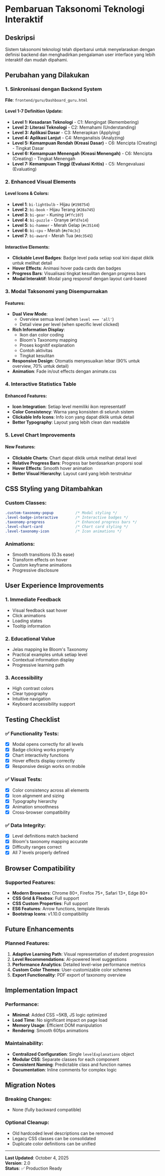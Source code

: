 # Pembaruan Taksonomi Teknologi Interaktif

## Deskripsi
Sistem taksonomi teknologi telah diperbarui untuk menyelaraskan dengan definisi backend dan menghadirkan pengalaman user interface yang lebih interaktif dan mudah dipahami.

## Perubahan yang Dilakukan

### 1. Sinkronisasi dengan Backend System
**File**: `frontend/guru/Dashboard_guru.html`

#### Level 1-7 Definition Update:
- **Level 1: Kesadaran Teknologi** - C1: Mengingat (Remembering)
- **Level 2: Literasi Teknologi** - C2: Memahami (Understanding)  
- **Level 3: Aplikasi Dasar** - C3: Menerapkan (Applying)
- **Level 4: Aplikasi Lanjut** - C4: Menganalisis (Analyzing)
- **Level 5: Kemampuan Rendah (Kreasi Dasar)** - C6: Mencipta (Creating) - Tingkat Dasar
- **Level 6: Kemampuan Menengah (Kreasi Menengah)** - C6: Mencipta (Creating) - Tingkat Menengah  
- **Level 7: Kemampuan Tinggi (Evaluasi Kritis)** - C5: Mengevaluasi (Evaluating)

### 2. Enhanced Visual Elements

#### Level Icons & Colors:
- **Level 1**: `bi-lightbulb` - Hijau (`#198754`)
- **Level 2**: `bi-book` - Hijau Terang (`#28a745`)
- **Level 3**: `bi-gear` - Kuning (`#ffc107`)
- **Level 4**: `bi-puzzle` - Oranye (`#fd7e14`)
- **Level 5**: `bi-hammer` - Merah Gelap (`#c35144`)
- **Level 6**: `bi-cpu` - Merah (`#e74c3c`)
- **Level 7**: `bi-award` - Merah Tua (`#dc3545`)

#### Interactive Elements:
- **Clickable Level Badges**: Badge level pada setiap soal kini dapat diklik untuk melihat detail
- **Hover Effects**: Animasi hover pada cards dan badges
- **Progress Bars**: Visualisasi tingkat kesulitan dengan progress bars
- **Modal Interaktif**: Modal yang responsif dengan layout card-based

### 3. Modal Taksonomi yang Disempurnakan

#### Features:
- **Dual View Mode**: 
  - Overview semua level (when `level === 'all'`)
  - Detail view per level (when specific level clicked)
- **Rich Information Display**:
  - Ikon dan color coding
  - Bloom's Taxonomy mapping
  - Proses kognitif explanation
  - Contoh aktivitas
  - Tingkat kesulitan
- **Responsive Design**: Otomatis menyesuaikan lebar (90% untuk overview, 70% untuk detail)
- **Animation**: Fade in/out effects dengan animate.css

### 4. Interactive Statistics Table

#### Enhanced Features:
- **Icon Integration**: Setiap level memiliki ikon representatif
- **Color Consistency**: Warna yang konsisten di seluruh sistem
- **Clickable Info Icons**: Info icon yang dapat diklik untuk detail
- **Better Typography**: Layout yang lebih clean dan readable

### 5. Level Chart Improvements

#### New Features:
- **Clickable Charts**: Chart dapat diklik untuk melihat detail level
- **Relative Progress Bars**: Progress bar berdasarkan proporsi soal
- **Hover Effects**: Smooth hover animation
- **Better Visual Hierarchy**: Layout card yang lebih terstruktur

## CSS Styling yang Ditambahkan

### Custom Classes:
```css
.custom-taxonomy-popup          /* Modal styling */
.level-badge-interactive        /* Interactive badges */
.taxonomy-progress              /* Enhanced progress bars */
.level-chart-card               /* Chart card styling */
.level-taxonomy-icon            /* Icon animations */
```

### Animations:
- Smooth transitions (0.3s ease)
- Transform effects on hover
- Custom keyframe animations
- Progressive disclosure

## User Experience Improvements

### 1. Immediate Feedback
- Visual feedback saat hover
- Click animations
- Loading states
- Tooltip information

### 2. Educational Value
- Jelas mapping ke Bloom's Taxonomy
- Practical examples untuk setiap level
- Contextual information display
- Progressive learning path

### 3. Accessibility
- High contrast colors
- Clear typography
- Intuitive navigation
- Keyboard accessibility support

## Testing Checklist

### ✅ Functionality Tests:
- [x] Modal opens correctly for all levels
- [x] Badge clicking works properly  
- [x] Chart interactivity functions
- [x] Hover effects display correctly
- [x] Responsive design works on mobile

### ✅ Visual Tests:
- [x] Color consistency across all elements
- [x] Icon alignment and sizing
- [x] Typography hierarchy  
- [x] Animation smoothness
- [x] Cross-browser compatibility

### ✅ Data Integrity:
- [x] Level definitions match backend
- [x] Bloom's taxonomy mapping accurate
- [x] Difficulty ranges correct
- [x] All 7 levels properly defined

## Browser Compatibility

### Supported Features:
- **Modern Browsers**: Chrome 80+, Firefox 75+, Safari 13+, Edge 80+
- **CSS Grid & Flexbox**: Full support
- **CSS Custom Properties**: Full support
- **ES6 Features**: Arrow functions, template literals
- **Bootstrap Icons**: v1.10.0 compatibility

## Future Enhancements

### Planned Features:
1. **Adaptive Learning Path**: Visual representation of student progression
2. **Level Recommendations**: AI-powered level suggestions
3. **Performance Analytics**: Detailed level-wise performance metrics
4. **Custom Color Themes**: User-customizable color schemes
5. **Export Functionality**: PDF export of taxonomy overview

## Implementation Impact

### Performance:
- **Minimal**: Added CSS ~5KB, JS logic optimized
- **Load Time**: No significant impact on page load
- **Memory Usage**: Efficient DOM manipulation
- **Rendering**: Smooth 60fps animations

### Maintainability:
- **Centralized Configuration**: Single `levelExplanations` object
- **Modular CSS**: Separate classes for each component
- **Consistent Naming**: Predictable class and function names
- **Documentation**: Inline comments for complex logic

## Migration Notes

### Breaking Changes:
- None (fully backward compatible)

### Optional Cleanup:
- Old hardcoded level descriptions can be removed
- Legacy CSS classes can be consolidated
- Duplicate color definitions can be unified

---

**Last Updated**: October 4, 2025  
**Version**: 2.0  
**Status**: ✅ Production Ready